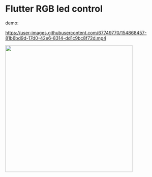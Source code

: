 # Flutter RGB led control
demo:

https://user-images.githubusercontent.com/67749770/154868457-81b6bd9d-17d0-42e6-8314-dd1c9bc8f72d.mp4


<img src="https://user-images.githubusercontent.com/67749770/154868522-4536c527-d75e-4110-96a9-53c88d71aa2d.png" width="400" >
